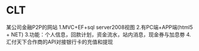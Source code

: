 # CLT
某公司金融P2P的网站
1.MVC+EF+sql server2008视图
2.有PC端+APP端(html5 + NET)
3.功能：个人信息，回款计划，资金流水，站内消息，现金券与加息劵
4.汇付天下合作商的API对接银行卡的充值和提现
